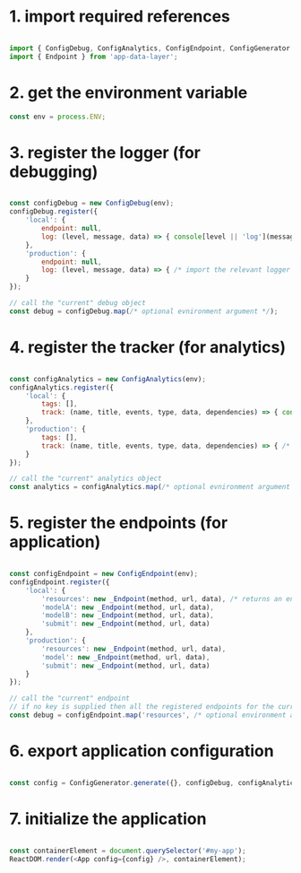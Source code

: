 # 1.	import required references
```javascript

import { ConfigDebug, ConfigAnalytics, ConfigEndpoint, ConfigGenerator } from 'app-config-gen';
import { Endpoint } from 'app-data-layer'; 

```

# 2. 	get the environment variable

```javascript
const env = process.ENV;

```

# 3.	register the logger (for debugging)

```javascript

const configDebug = new ConfigDebug(env);
configDebug.register({
    'local': {
        endpoint: null,
        log: (level, message, data) => { console[level || 'log'](message, data); }
    },
    'production': {
        endpoint: null,
        log: (level, message, data) => { /* import the relevant logger function */ }
    }
});

// call the "current" debug object
const debug = configDebug.map(/* optional evnironment argument */); 

```

# 4.	register the tracker (for analytics)

```javascript

const configAnalytics = new ConfigAnalytics(env);
configAnalytics.register({
    'local': {
        tags: [],
        track: (name, title, events, type, data, dependencies) => { console.log(arugments); }
    }, 
    'production': {
        tags: [],
        track: (name, title, events, type, data, dependencies) => { /* import the relevant tracker function */ }
    } 
});

// call the "current" analytics object
const analytics = configAnalytics.map(/* optional evnironment argument */); 

```

# 5.	register the endpoints (for application)

```javascript

const configEndpoint = new ConfigEndpoint(env);
configEndpoint.register({
    'local': {
        'resources': new _Endpoint(method, url, data), /* returns an endpoint options object required to make an endpoint call {  } */
        'modelA': new _Endpoint(method, url, data),
        'modelB': new _Endpoint(method, url, data),
        'submit': new _Endpoint(method, url, data)
    }, 
    'production': {
        'resources': new _Endpoint(method, url, data),
        'model': new _Endpoint(method, url, data),
        'submit': new _Endpoint(method, url, data)
    }
});

// call the "current" endpoint
// if no key is supplied then all the registered endpoints for the current environment are returned
const debug = configEndpoint.map('resources', /* optional environment argument */); 

```

# 6. 	export application configuration

```javascript

const config = ConfigGenerator.generate({}, configDebug, configAnalytics, configEndpoint, { additional: 'aguments' }, { more: { additional: 'arguments' } }, { malcolm: 'rules' });

```

# 7. 	initialize the application

```javascript

const containerElement = document.querySelector('#my-app');
ReactDOM.render(<App config={config} />, containerElement);

```
